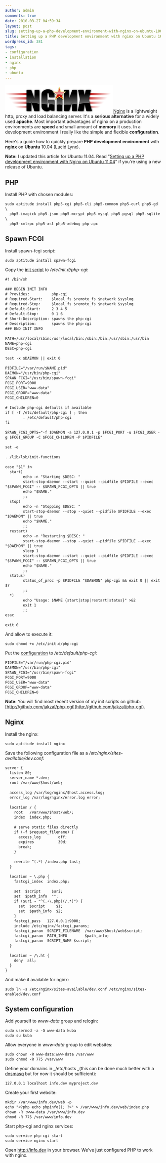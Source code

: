```yaml
---
author: admin
comments: true
date: 2010-03-27 04:59:34
layout: post
slug: setting-up-a-php-development-environment-with-nginx-on-ubuntu-1004
title: Setting up a PHP development environment with nginx on Ubuntu 10.04
wordpress_id: 381
tags:
- configuration
- installation
- nginx
- php
- ubuntu
---
```


![Nginx Logo](/uploads/wp/2010/03/nginx-logo.png)[Nginx](http://wiki.nginx.org/) is a lightweight http, proxy and load balancing server. It's a **serious alternative** for a widely used **apache**. Most important advantages of nginx on a production environments are **speed** and small amount of **memory** it uses. In a development environment I really like the simple and flexible **configuration**.

Here's a guide how to quickly prepare **PHP development environment** with **nginx** on **Ubuntu** 10.04 (Lucid Lynx).

**Note:** I updated this article for Ubuntu 11.04. Read "[Setting up a PHP development environment with Nginx on Ubuntu 11.04](../../../setting-up-a-php-development-environment-with-nginx-on-ubuntu-1104)" if you're using a new release of Ubuntu.


## PHP


Install PHP with chosen modules:

    
    sudo aptitude install php5-cgi php5-cli php5-common php5-curl php5-gd \
      php5-imagick php5-json php5-mcrypt php5-mysql php5-pgsql php5-sqlite \
      php5-xmlrpc php5-xsl php5-xdebug php-apc




## Spawn FCGI


Install spawn-fcgi script:

    
    sudo aptitude install spawn-fcgi


Copy the [init script](http://github.com/jakzal/php-cgi/raw/master/etc/init.d/php-cgi) to _/etc/init.d/php-cgi_:

    
    #! /bin/sh
    
    ### BEGIN INIT INFO
    # Provides:          php-cgi
    # Required-Start:    $local_fs $remote_fs $network $syslog
    # Required-Stop:     $local_fs $remote_fs $network $syslog
    # Default-Start:     2 3 4 5
    # Default-Stop:      0 1 6
    # Short-Description: spawns the php-cgi
    # Description:       spawns the php-cgi
    ### END INIT INFO
    
    PATH=/usr/local/sbin:/usr/local/bin:/sbin:/bin:/usr/sbin:/usr/bin
    NAME=php-cgi
    DESC=php-cgi
    
    test -x $DAEMON || exit 0
    
    PIDFILE="/var/run/$NAME.pid"
    DAEMON="/usr/bin/php-cgi"
    SPAWN_FCGI="/usr/bin/spawn-fcgi"
    FCGI_PORT=9000
    FCGI_USER="www-data"
    FCGI_GROUP="www-data"
    FCGI_CHILDREN=0
    
    # Include php-cgi defaults if available
    if [ -f /etc/default/php-cgi ] ; then
            . /etc/default/php-cgi
    fi
    
    SPAWN_FCGI_OPTS="-f $DAEMON -a 127.0.0.1 -p $FCGI_PORT -u $FCGI_USER -g $FCGI_GROUP -C $FCGI_CHILDREN -P $PIDFILE"
    
    set -e
    
    . /lib/lsb/init-functions
    
    case "$1" in
      start)
            echo -n "Starting $DESC: "
            start-stop-daemon --start --quiet --pidfile $PIDFILE --exec "$SPAWN_FCGI" -- $SPAWN_FCGI_OPTS || true
            echo "$NAME."
            ;;
      stop)
            echo -n "Stopping $DESC: "
            start-stop-daemon --stop --quiet --pidfile $PIDFILE --exec "$DAEMON" || true
            echo "$NAME."
            ;;
      restart)
            echo -n "Restarting $DESC: "
            start-stop-daemon --stop --quiet --pidfile $PIDFILE --exec "$DAEMON" || true
            sleep 1
            start-stop-daemon --start --quiet --pidfile $PIDFILE --exec "$SPAWN_FCGI" -- $SPAWN_FCGI_OPTS || true
            echo "$NAME."
            ;;
      status)
            status_of_proc -p $PIDFILE "$DAEMON" php-cgi && exit 0 || exit $?
            ;;
      *)
            echo "Usage: $NAME {start|stop|restart|status}" >&2
            exit 1
            ;;
    esac
    
    exit 0


And allow to execute it:

    
    sudo chmod +x /etc/init.d/php-cgi


Put the [configuration](http://github.com/jakzal/php-cgi/raw/master/etc/default/php-cgi) to _/etc/default/php-cgi_:

    
    PIDFILE="/var/run/php-cgi.pid"
    DAEMON="/usr/bin/php-cgi"
    SPAWN_FCGI="/usr/bin/spawn-fcgi"
    FCGI_PORT=9000
    FCGI_USER="www-data"
    FCGI_GROUP="www-data"
    FCGI_CHILDREN=0


**Note**: You will find most recent version of my init scripts on github: [http://github.com/jakzal/php-cgi](http://github.com/jakzal/php-cgi).


## Nginx


Install the nginx:

    
    sudo aptitude install nginx


Save the following configuration file as a _/etc/nginx/sites-available/dev.conf_:

    
    server {
      listen 80;
      server_name *.dev;
      root /var/www/$host/web;
    
      access_log /var/log/nginx/$host.access.log;
      error_log /var/log/nginx/error.log error;
    
      location / {
        root   /var/www/$host/web/;
        index  index.php;
    
        # serve static files directly
        if (-f $request_filename) {
          access_log        off;
          expires           30d;
          break;
        }
    
        rewrite ^(.*) /index.php last;
      }
    
      location ~ \.php {
        fastcgi_index  index.php;
    
        set  $script     $uri;
        set  $path_info  "";
        if ($uri ~ "^(.+\.php)(/.*)") {
          set  $script     $1;
          set  $path_info  $2;
        }
        fastcgi_pass   127.0.0.1:9000;
        include /etc/nginx/fastcgi_params;
        fastcgi_param  SCRIPT_FILENAME  /var/www/$host/web$script;
        fastcgi_param  PATH_INFO        $path_info;
        fastcgi_param  SCRIPT_NAME $script;
      }
    
      location ~ /\.ht {
        deny  all;
      }
    }


And make it available for nginx:

    
    sudo ln -s /etc/nginx/sites-available/dev.conf /etc/nginx/sites-enabled/dev.conf




## System configuration


Add yourself to _www-data_ group and relogin:

    
    sudo usermod -a -G www-data kuba
    sudo su kuba


Allow everyone in _www-data_ group to edit websites:

    
    sudo chown -R www-data:www-data /var/www
    sudo chmod -R 775 /var/www


Define your domains in _/etc/hosts _(this can be done much better with a [dnsmasq](http://http://www.thekelleys.org.uk/dnsmasq/doc.html) but for now it should be sufficient):

    
    127.0.0.1 localhost info.dev myproject.dev


Create your first website:

    
    mkdir /var/www/info.dev/web -p
    echo "<?php echo phpinfo(); ?>" > /var/www/info.dev/web/index.php
    chown -R :www-data /var/www/info.dev
    chmod -R 775 /var/www/info.dev


Start php-cgi and nginx services:

    
    sudo service php-cgi start
    sudo service nginx start


Open http://info.dev in your browser. We've just configured PHP to work with nginx.

